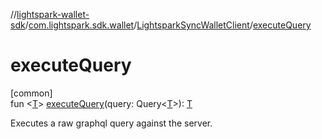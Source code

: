 //[lightspark-wallet-sdk](../../../index.md)/[com.lightspark.sdk.wallet](../index.md)/[LightsparkSyncWalletClient](index.md)/[executeQuery](execute-query.md)

# executeQuery

[common]\
fun &lt;[T](execute-query.md)&gt; [executeQuery](execute-query.md)(query: Query&lt;[T](execute-query.md)&gt;): [T](execute-query.md)

Executes a raw graphql query against the server.
